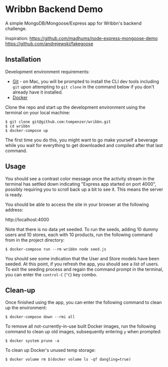 # Wribbn Backend Demo
A simple MongoDB/Mongoose/Express app for Wribbn's backend challenge.

Inspiration:
https://github.com/madhums/node-express-mongoose-demo
https://github.com/andrejewski/fakegoose

## Installation

Development environment requirements:
- [Git](https://git-scm.com/) - on Mac, you will be prompted to install the CLI
dev tools including `git` upon attempting to `git clone` in the command below if
you don't already have it installed.
- [Docker](https://store.docker.com/search?offering=community&type=edition)

Clone the repo and start up the development environment using the terminal on
your local machine:
```
$ git clone git@github.com:tompenzer/wribbn.git
$ cd wribbn
$ docker-compose up
```
The first time you do this, you might want to go make yourself a beverage while
you wait for everything to get downloaded and compiled after that last command.


## Usage

You should see a contrast color message once the activity stream in the terminal
has settled down indicating "Express app started on port 4000", possibly
requiring you to scroll back up a bit to see it. This means the server is ready.

You should be able to access the site in your browser at the following address:

http://localhost:4000

Note that there is no data yet seeded. To run the seeds, adding 10 dummy users
and 10 stores, each with 10 products, run the following command from in the
project directory:
```
$ docker-compose run --rm wribbn node seed.js
```
You should see some indication that the User and Store models have been seeded.
At this point, if you refresh the app, you should see a list of users. To exit
the seeding process and regain the command prompt in the terminal, you can enter
the `control-C` (`^C`) key combo.


## Clean-up

Once finished using the app, you can enter the following command to clean up the
environment:
```
$ docker-compose down --rmi all
```

To remove all not-currently-in-use built Docker images, run the following
command to clean up old images, subsequently entering `y` when prompted:
```
$ docker system prune -a
```

To clean up Docker's unused temp storage:
```
$ docker volume rm $(docker volume ls -qf dangling=true)
```
